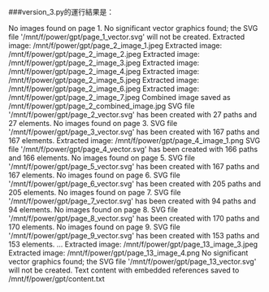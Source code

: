 ###version_3.py的運行結果是：

No images found on page 1.
No significant vector graphics found; the SVG file '/mnt/f/power/gpt/page_1_vector.svg' will not be created.
Extracted image: /mnt/f/power/gpt/page_2_image_1.jpeg
Extracted image: /mnt/f/power/gpt/page_2_image_2.jpeg
Extracted image: /mnt/f/power/gpt/page_2_image_3.jpeg
Extracted image: /mnt/f/power/gpt/page_2_image_4.jpeg
Extracted image: /mnt/f/power/gpt/page_2_image_5.jpeg
Extracted image: /mnt/f/power/gpt/page_2_image_6.jpeg
Extracted image: /mnt/f/power/gpt/page_2_image_7.jpeg
Combined image saved as /mnt/f/power/gpt/page_2_combined_image.jpg
SVG file '/mnt/f/power/gpt/page_2_vector.svg' has been created with 27 paths and 27 elements.
No images found on page 3.
SVG file '/mnt/f/power/gpt/page_3_vector.svg' has been created with 167 paths and 167 elements.
Extracted image: /mnt/f/power/gpt/page_4_image_1.png
SVG file '/mnt/f/power/gpt/page_4_vector.svg' has been created with 166 paths and 166 elements.
No images found on page 5.
SVG file '/mnt/f/power/gpt/page_5_vector.svg' has been created with 167 paths and 167 elements.
No images found on page 6.
SVG file '/mnt/f/power/gpt/page_6_vector.svg' has been created with 205 paths and 205 elements.
No images found on page 7.
SVG file '/mnt/f/power/gpt/page_7_vector.svg' has been created with 94 paths and 94 elements.
No images found on page 8.
SVG file '/mnt/f/power/gpt/page_8_vector.svg' has been created with 170 paths and 170 elements.
No images found on page 9.
SVG file '/mnt/f/power/gpt/page_9_vector.svg' has been created with 153 paths and 153 elements.
...
Extracted image: /mnt/f/power/gpt/page_13_image_3.jpeg
Extracted image: /mnt/f/power/gpt/page_13_image_4.png
No significant vector graphics found; the SVG file '/mnt/f/power/gpt/page_13_vector.svg' will not be created.
Text content with embedded references saved to /mnt/f/power/gpt/content.txt
